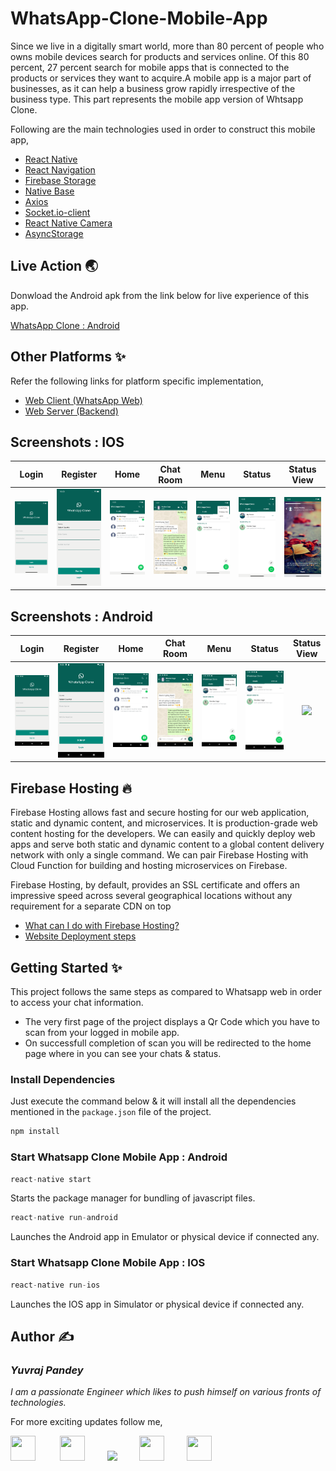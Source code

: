 # WhatsApp-Clone-Mobile-App 
Since we live in a digitally smart world, more than 80 percent of people who owns mobile devices search for products and services online. Of this 80 percent, 27 percent search for mobile apps that is connected to the products or services they want to acquire.A mobile app is a major part of businesses, as it can help a business grow rapidly irrespective of the business type. This part represents the mobile app version of Whtsapp Clone.

Following are the main technologies used in order to construct this mobile app,
* <a href="https://reactnative.dev/">React Native</a> 
* <a href="https://reactnavigation.org/">React Navigation</a>
* <a href="https://rnfirebase.io/storage/usage">Firebase Storage</a> 
* <a href="https://nativebase.io/">Native Base</a>
* <a href="https://github.com/axios/axios">Axios</a>
* <a href="https://socket.io/">Socket.io-client</a><br>
* <a href="https://github.com/react-native-community/react-native-camera">React Native Camera</a><br>
* <a href="https://github.com/react-native-community/async-storage">AsyncStorage</a><br>

## Live Action 🌏
Donwload the Android apk from the link below for live experience of this app.

<a href="https://github.com/yuvraj24/WhatsApp-Clone/blob/master/assets/WHClone_android_v1.apk">WhatsApp Clone : Android</a>


## Other Platforms ✨
Refer the following links for platform specific implementation,
* <a href="https://github.com/yuvraj24/WhatsApp-Clone/tree/master/web-client">Web Client (WhatsApp Web)</a>
* <a href="https://github.com/yuvraj24/WhatsApp-Clone/tree/master/web-server">Web Server (Backend)</a>

## Screenshots : IOS

| **Login** | **Register** | **Home** | **Chat Room** |  **Menu**  |  **Status**   |  **Status View** |
| :-----------: | :---------: | :----------: | :----------: | :------------: | :---------: | :----------: |
| ![](../assets/wh_ios4.png) | ![](../assets/wh_ios5.png) | ![](../assets/wh_ios1.png) | ![](../assets/wh_ios8.png) | ![](../assets/wh_ios3.png) | ![](../assets/wh_ios2.png)  | ![](../assets/wh_ios6.png) |

## Screenshots : Android

| **Login** | **Register** | **Home** | **Chat Room** |  **Menu**  |  **Status**   |  **Status View** |
| :-----------: | :---------: | :----------: | :----------: | :------------: | :---------: | :----------: |
| ![](../assets/wh_android1.png) | ![](../assets/wh_android2.png) | ![](../assets/wh_android3.png) | ![](../assets/wh_android8.png) | ![](../assets/wh_android5.png) | ![](../assets/wh_android4.png)  | ![](../assets/wh_android6.png) |

## Firebase Hosting 🔥
Firebase Hosting allows fast and secure hosting for our web application, static and dynamic content, and microservices. It is production-grade web content hosting for the developers. We can easily and quickly deploy web apps and serve both static and dynamic content to a global content delivery network with only a single command. We can pair Firebase Hosting with Cloud Function for building and hosting microservices on Firebase. 

Firebase Hosting, by default, provides an SSL certificate and offers an impressive speed across several geographical locations without any requirement for a separate CDN on top

* <a href="https://firebase.google.com/docs/hosting/use-cases">What can I do with Firebase Hosting?</a>
* <a href="https://firebase.google.com/docs/cli">Website Deployment steps</a>

## Getting Started ✨

This project follows the same steps as compared to Whatsapp web in order to access your chat information. 
* The very first page of the project displays a Qr Code which you have to scan from your logged in mobile app.
* On successfull completion of scan you will be redirected to the home page where in you can see your chats & status.

### Install Dependencies
Just execute the command below & it will install all the dependencies mentioned in the ```package.json``` file of the project.
```js
npm install
```

### Start Whatsapp Clone Mobile App : Android

```js
react-native start
```
Starts the package manager for bundling of javascript files.

```js
react-native run-android
```
Launches the Android app in Emulator or physical device if connected any.

### Start Whatsapp Clone Mobile App : IOS

```js
react-native run-ios
```
Launches the IOS app in Simulator or physical device if connected any.
 

## Author  ✍️
### *Yuvraj Pandey*
*I am a passionate Engineer which likes to push himself on various fronts of technologies.*  

For more exciting updates follow me,

<a href="https://twitter.com/yuvrajpy24" target="_blank"><img src="https://github.com/yuvraj24/LiveSmashBar/blob/master/images/twitter.png" width="40" height="40"></a> &nbsp;&nbsp;&nbsp;&nbsp;&nbsp;&nbsp;&nbsp;&nbsp;&nbsp;<a href="https://www.linkedin.com/in/yuvraj24" target="_blank"><img src="https://github.com/yuvraj24/LiveSmashBar/blob/master/images/linkedin.png" width="40" height="40"></a>&nbsp;&nbsp;&nbsp;&nbsp;&nbsp;&nbsp;&nbsp;&nbsp;&nbsp;<a href="https://github.com/yuvraj24" target="_blank"><img src="https://github.com/yuvraj24/LiveSmashBar/blob/master/images/github.png" height="40"></a>&nbsp;&nbsp;&nbsp;&nbsp;&nbsp;&nbsp;&nbsp;&nbsp;&nbsp;<a href="https://medium.com/@yuvrajpandey24" target="_blank"><img src="https://github.com/yuvraj24/LiveSmashBar/blob/master/images/medium.png" width="40" height="40"></a>&nbsp;&nbsp;&nbsp;&nbsp;&nbsp;&nbsp;&nbsp;&nbsp;&nbsp;<a href="https://play.google.com/store/apps/developer?id=Yuvraj+Pandey"><img src="https://github.com/yuvraj24/LiveSmashBar/blob/master/images/playstore.png" width="40" height="40"></a>
